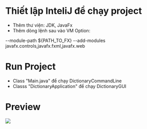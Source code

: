# Thiết lập InteliJ để chạy project
* Thêm thư viện: JDK, JavaFx
* Thêm dòng lệnh sau vào VM Option:

--module-path ${PATH_TO_FX} --add-modules javafx.controls,javafx.fxml,javafx.web

# Run Project
* Class "Main.java" để chạy DictionaryCommandLine
* Classs "DictionaryApplication" để chạy DictionaryGUI
# Preview
![](https://github.com/titan282/Dictionary_javafx/blob/master/DictionaryGUI/Demo%20Image/Screenshot%202020-10-15%20211305.png?raw=true)
